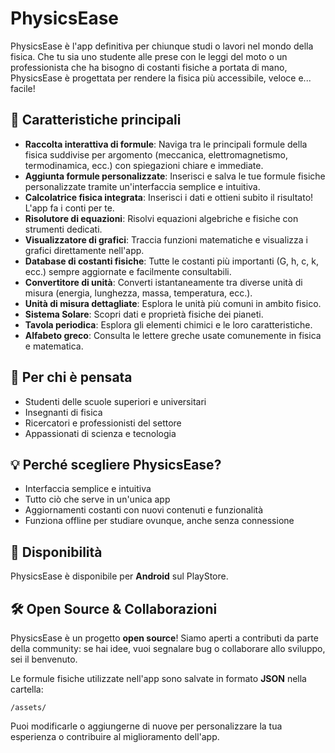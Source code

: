 # PhysicsEase

PhysicsEase è l'app definitiva per chiunque studi o lavori nel mondo della fisica. Che tu sia uno studente alle prese con le leggi del moto o un professionista che ha bisogno di costanti fisiche a portata di mano, PhysicsEase è progettata per rendere la fisica più accessibile, veloce e... facile!

## 🚀 Caratteristiche principali

- **Raccolta interattiva di formule**: Naviga tra le principali formule della fisica suddivise per argomento (meccanica, elettromagnetismo, termodinamica, ecc.) con spiegazioni chiare e immediate.
- **Aggiunta formule personalizzate**: Inserisci e salva le tue formule fisiche personalizzate tramite un'interfaccia semplice e intuitiva.
- **Calcolatrice fisica integrata**: Inserisci i dati e ottieni subito il risultato! L'app fa i conti per te.
- **Risolutore di equazioni**: Risolvi equazioni algebriche e fisiche con strumenti dedicati.
- **Visualizzatore di grafici**: Traccia funzioni matematiche e visualizza i grafici direttamente nell'app.
- **Database di costanti fisiche**: Tutte le costanti più importanti (G, h, c, k, ecc.) sempre aggiornate e facilmente consultabili.
- **Convertitore di unità**: Converti istantaneamente tra diverse unità di misura (energia, lunghezza, massa, temperatura, ecc.).
- **Unità di misura dettagliate**: Esplora le unità più comuni in ambito fisico.
- **Sistema Solare**: Scopri dati e proprietà fisiche dei pianeti.
- **Tavola periodica**: Esplora gli elementi chimici e le loro caratteristiche.
- **Alfabeto greco**: Consulta le lettere greche usate comunemente in fisica e matematica.

## 🎯 Per chi è pensata

- Studenti delle scuole superiori e universitari
- Insegnanti di fisica
- Ricercatori e professionisti del settore
- Appassionati di scienza e tecnologia

## 💡 Perché scegliere PhysicsEase?

- Interfaccia semplice e intuitiva
- Tutto ciò che serve in un'unica app
- Aggiornamenti costanti con nuovi contenuti e funzionalità
- Funziona offline per studiare ovunque, anche senza connessione

## 📲 Disponibilità

PhysicsEase è disponibile per **Android** sul PlayStore.

## 🛠️ Open Source & Collaborazioni

PhysicsEase è un progetto **open source**! Siamo aperti a contributi da parte della community: se hai idee, vuoi segnalare bug o collaborare allo sviluppo, sei il benvenuto.

Le formule fisiche utilizzate nell'app sono salvate in formato **JSON** nella cartella:

```
/assets/
```

Puoi modificarle o aggiungerne di nuove per personalizzare la tua esperienza o contribuire al miglioramento dell'app.

